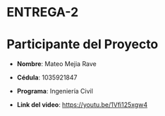 # ENTREGA-2

# Participante del Proyecto

- **Nombre**: Mateo Mejia Rave
- **Cédula**: 1035921847
- **Programa**: Ingeniería Civil

- **Link del video**: https://youtu.be/1Vfi125xgw4
